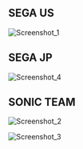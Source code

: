 ## SEGA US
![Screenshot_1](https://user-images.githubusercontent.com/88670125/211075733-d0c85be1-33f4-4c11-8605-3e48b136a9e9.png)
## SEGA JP
![Screenshot_4](https://user-images.githubusercontent.com/88670125/211075742-375450fd-b5a0-4651-bfeb-0a50122b10ee.png)
## SONIC TEAM
![Screenshot_2](https://user-images.githubusercontent.com/88670125/211075737-e2e7fa5c-2203-4924-9f85-7d9179b7fcca.png)

![Screenshot_3](https://user-images.githubusercontent.com/88670125/211075740-0dd1ea97-189f-47e2-b67f-3cca1cde5b5b.png)

